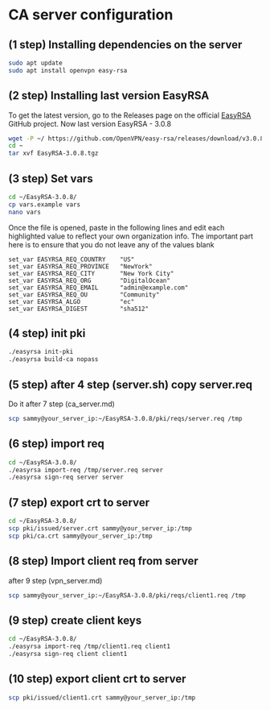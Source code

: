 # CA server configuration
## (1 step) Installing dependencies on the server
```bash
sudo apt update
sudo apt install openvpn easy-rsa
```
## (2 step) Installing last version EasyRSA
To get the latest version, go to the Releases page on the official [EasyRSA](https://github.com/OpenVPN/easy-rsa/releases) GitHub project.
Now last version EasyRSA - 3.0.8
```bash
wget -P ~/ https://github.com/OpenVPN/easy-rsa/releases/download/v3.0.8/EasyRSA-3.0.8.tgz
cd ~
tar xvf EasyRSA-3.0.8.tgz
```
## (3 step) Set vars
```bash
cd ~/EasyRSA-3.0.8/
cp vars.example vars
nano vars
```
Once the file is opened, paste in the following lines and edit each highlighted value to reflect your own organization info. The important part here is to ensure that you do not leave any of the values blank
```
set_var EASYRSA_REQ_COUNTRY    "US"
set_var EASYRSA_REQ_PROVINCE   "NewYork"
set_var EASYRSA_REQ_CITY       "New York City"
set_var EASYRSA_REQ_ORG        "DigitalOcean"
set_var EASYRSA_REQ_EMAIL      "admin@example.com"
set_var EASYRSA_REQ_OU         "Community"
set_var EASYRSA_ALGO           "ec"
set_var EASYRSA_DIGEST         "sha512"
```
## (4 step) init pki 
```bash
./easyrsa init-pki
./easyrsa build-ca nopass
```
## (5 step) after 4 step (server.sh) copy server.req
Do it after 7 step (ca_server.md)
```bash
scp sammy@your_server_ip:~/EasyRSA-3.0.8/pki/reqs/server.req /tmp
```

## (6 step) import req
```bash
cd ~/EasyRSA-3.0.8/
./easyrsa import-req /tmp/server.req server
./easyrsa sign-req server server
```

## (7 step) export crt to server
```bash
cd ~/EasyRSA-3.0.8/
scp pki/issued/server.crt sammy@your_server_ip:/tmp
scp pki/ca.crt sammy@your_server_ip:/tmp
```
## (8 step) Import client req from server
after 9 step (vpn_server.md)
```bash
scp sammy@your_server_ip:~/EasyRSA-3.0.8/pki/reqs/client1.req /tmp
```
## (9 step) create client keys
```bash
cd ~/EasyRSA-3.0.8/
./easyrsa import-req /tmp/client1.req client1
./easyrsa sign-req client client1
```
## (10 step) export client crt to server
```bash
scp pki/issued/client1.crt sammy@your_server_ip:/tmp
```
